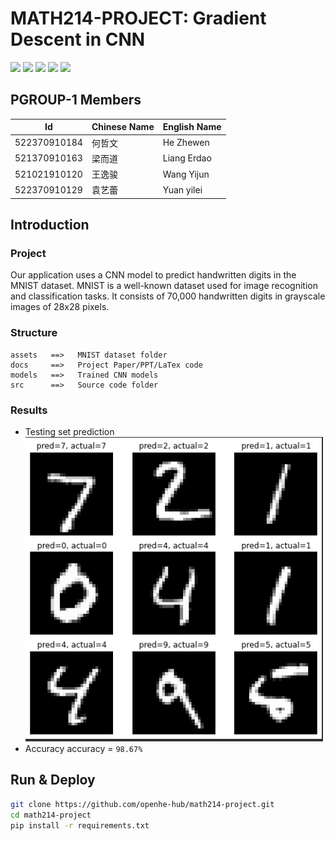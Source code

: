 # MATH214-PROJECT: Gradient Descent in CNN
![](https://img.shields.io/badge/Project-MATH214-red)
![](https://img.shields.io/badge/Lang-Python3.8-cyan)
![](https://img.shields.io/badge/Framework-Pytorch-orange)
![](https://img.shields.io/badge/Model-CNN-blueviolet)
![](https://img.shields.io/badge/CUDA-ENABLED-lightgreen)

## PGROUP-1 Members
| Id           | Chinese Name | English Name |
| ------------ | ------------ | ------------ |
| 522370910184 | 何哲文       | He Zhewen    |
| 521370910163         | 梁而道       | Liang Erdao  |
|     521021910120        | 王逸骏       | Wang Yijun   |
|    522370910129          | 袁艺蕾       | Yuan yilei   |
## Introduction
### Project
Our application uses a CNN model to predict handwritten digits in the MNIST dataset. MNIST is a well-known dataset used for image recognition and classification tasks. It consists of 70,000 handwritten digits in grayscale images of 28x28 pixels.
### Structure
```
assets   ==>   MNIST dataset folder
docs     ==>   Project Paper/PPT/LaTex code
models   ==>   Trained CNN models
src      ==>   Source code folder
```
### Results
* Testing set prediction
![](./docs/slide/img/result.png)
* Accuracy
accuracy = `98.67%`


## Run & Deploy
```bash
git clone https://github.com/openhe-hub/math214-project.git
cd math214-project
pip install -r requirements.txt
```
